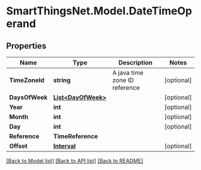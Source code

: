 # SmartThingsNet.Model.DateTimeOperand
## Properties

Name | Type | Description | Notes
------------ | ------------- | ------------- | -------------
**TimeZoneId** | **string** | A java time zone ID reference | [optional] 
**DaysOfWeek** | [**List&lt;DayOfWeek&gt;**](DayOfWeek.md) |  | [optional] 
**Year** | **int** |  | [optional] 
**Month** | **int** |  | [optional] 
**Day** | **int** |  | [optional] 
**Reference** | **TimeReference** |  | 
**Offset** | [**Interval**](Interval.md) |  | [optional] 

[[Back to Model list]](../README.md#documentation-for-models) [[Back to API list]](../README.md#documentation-for-api-endpoints) [[Back to README]](../README.md)

